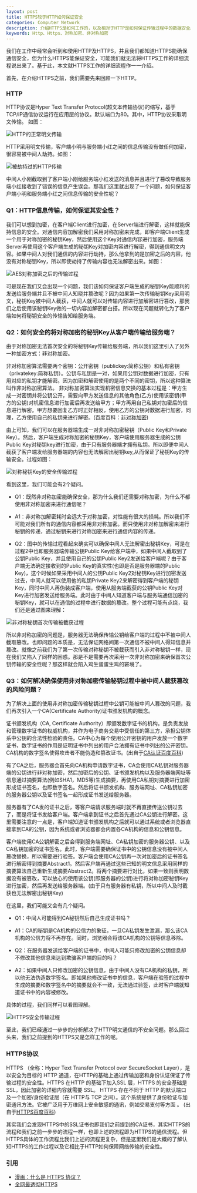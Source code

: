 ```yaml
---
layout: post
title: HTTPS较于HTTP如何保证安全
categories: Computer Network
description: 介绍HTTPS是如何工作的，以及相对于HTTP是如何保证传输过程中的数据安全。
keywords: Http、Https、对称加密、非对称加密
---
```


我们在工作中经常会听到和使用HTTP及HTTPS，并且我们都知道HTTPS能确保通信安全，但为什么HTTPS能保证安全，可能我们就无法将HTTPS工作的详细流程说出来了。基于此，本文就HTTPS工作的详细流程作一一介绍。

首先，在介绍HTTPS之前，我们需要先来回顾一下HTTP。  

### HTTP
HTTP协议是Hyper Text Transfer Protocol(超文本传输协议)的缩写，基于TCP/IP通信协议运行在应用层的协议。默认端口为80。其中，HTTP协议采取明文传输。 如图：  

![HTTP的正常明文传输](http://m.qpic.cn/psc?/V11GmsHW1oZK9k/ENmuKd2PHQoigBx2P9ktWd9VfVEOtzmZAWn*JPB3HLP9bkeECw0JL9lJ*tEaDs1FzOTiyeYD37qAVCMbiSPqrQ!!/b&bo=bgM1AQAAAAADB3s!&rf=viewer_4)  


HTTP采用明文传输，客户端小明与服务端小红之间的信息传输没有做任何加密，很容易被中间人劫持。如图：  

![被劫持过的HTTP传输](http://m.qpic.cn/psc?/V11GmsHW1oZK9k/ENmuKd2PHQoigBx2P9ktWTSuf*OejbMkVLY9UKrttsPfiH22FieWQ0aZiJ0oXNNFyP5SmcAigoXcuVG13WJGuw!!/b&bo=IQMuAgAAAAADByw!&rf=viewer_4)   

中间人小刚截取到了客户端小刚给服务端小红发送的消息并且进行了篡改导致服务端小红接收到了错误的信息产生误会。那我们这里就出现了一个问题，如何保证客户端小明和服务端小红之间信息传输的安全性呢？

### Q1：HTTP信息传输，如何保证其安全性？
我们可以想到加密，在客户端Client进行加密，在Server端进行解密，这样就能保持信息的安全。对通信内容加解密我们采用对称加密来完成，即客户端Client生成一个用于对称加密的秘钥Key，然后使用这个Key对通信内容进行加密，服务端Server再使用这个客户端生成的秘钥Key对加密内容进行解密，得到通信明文内容。如果中间人对我们通信的内容进行劫持，那么他拿到的是加密之后的内容，他没有对称秘钥Key，所以即使劫持了传输内容也无法解密出来。如图：  

![AES对称加密之后的传输过程](http://m.qpic.cn/psc?/V11GmsHW1oZK9k/ENmuKd2PHQoigBx2P9ktWb3hZXNBTE4sQEMtkZGTrQsViTG1aE0smp5t5Zw3C.OetKVjLo6nn*XXBiNC7o8YzA!!/b&bo=OQMTAjkDEwIDByI!&rf=viewer_4)  

可是现在我们又会出现一个问题，我们该如何保证客户端生成的秘钥Key能顺利的发送给服务端并且不被中间人知晓并篡改呢？因为如果第一次传输秘钥Key采用明文，秘钥Key被中间人截获，中间人就可以对传输内容进行加解密进行篡改，那我们之后使用该秘钥Key做的一切内容加解密都白搭。所以现在问题就转化为了客户端如何将秘钥安全的传输告知给服务端。  

### Q2：如何安全的将对称加密的秘钥Key从客户端传输给服务端？  
由于对称加密无法首次安全的将秘钥Key传输给服务端，所以我们这里引入了另外一种加密方式：非对称加密。  

非对称加密算法需要两个密钥：公开密钥（publickey:简称公钥）和私有密钥（privatekey:简称私钥）。公钥与私钥是一对，如果用公钥对数据进行加密，只有用对应的私钥才能解密。因为加密和解密使用的是两个不同的密钥，所以这种算法叫作非对称加密算法。 非对称加密算法实现机密信息交换的基本过程是：甲方生成一对密钥并将公钥公开，需要向甲方发送信息的其他角色(乙方)使用该密钥(甲方的公钥)对机密信息进行加密后再发送给甲方；甲方再用自己私钥对加密后的信息进行解密。甲方想要回复乙方时正好相反，使用乙方的公钥对数据进行加密，同理，乙方使用自己的私钥来进行解密。(百度百科：[非对称加密](https://baike.baidu.com/item/%E9%9D%9E%E5%AF%B9%E7%A7%B0%E5%8A%A0%E5%AF%86%E7%AE%97%E6%B3%95/1208652?fr=aladdin))  

由上可知，我们可以在服务器端生成一对非对称加密秘钥（Public Key和Private Key）。然后，客户端生成对称加密的秘钥Key，客户端使用服务器生成的公钥Public Key对秘钥key进行加密，由于只有服务器端才拥有私钥。所以即便中间人截获了客户端发给服务器端的内容也无法解密出秘钥key,从而保证了秘钥Key的传输安全。过程如图：  

![对称秘钥Key的安全传输过程](http://m.qpic.cn/psc?/V11GmsHW1oZK9k/ENmuKd2PHQoigBx2P9ktWTG3iMlSDixWrtG4lKyGCK3Ap81bwvJsE08PknfJRuA8dg1siNFtKDfgbZ9yL.uE2w!!/b&bo=vAScArwEnAIDByI!&rf=viewer_4)  

看到这里，我们可能会有2个疑问。  
* Q1：既然非对称加密能确保安全，那为什么我们还需要对称加密，为什么不都使用非对称加密来进行通信呢？  

* A1：非对称加解密耗时会远大于对称加密，对性能有很大的损耗。所以我们不可能对我们所有的通信内容都采用非对称加密。而只使用非对称加解密来进行秘钥的传递，通过秘钥来进行对称加密来进行通信内容的传递。

* Q2：图中的传输过程看起来确实可以确保中间人无法解密出秘钥Key，可是在过程2中也即服务器端传输公钥Public Key给客户端中，如果中间人截取到了公钥Public Key，并且使用自己的公钥Public Key2发送给客户端呢？由于客户端无法确定接收到的Public Key的真实性(也即是否是服务器端的Public Key)，这个时候如果采用中间人的公钥Public Key2对秘钥Key进行加密发送过去，中间人就可以使用他的私钥Private Key2来解密得到客户端的秘钥Key，同时中间人再伪装成客户端，使用从服务端截获的公钥Public Key对Key进行加密发送给服务端。此时由于中间人知道客户端与服务端通信加密的秘钥Key，就可以在通信的过程中进行数据的篡改。整个过程可能有点绕，我们还是通过图来理解： 

![非对称秘钥首次传输被截获过程](http://m.qpic.cn/psc?/V11GmsHW1oZK9k/ENmuKd2PHQoigBx2P9ktWXikiUKTamIFByAxxqVv94u3P.WoIu7yYhwh7uKxyBV6cdTKarHK5639gdLedh6UuA!!/b&bo=bwQEAwAAAAADB04!&rf=viewer_4)  

所以非对称加密的问题是，服务器无法确保传输公钥给客户端的过程中不被中间人截取篡改。也即问题的本质是，无法保证网络间第一次通信不被中间人得知信息并篡改。就像之前我们为了第一次传输对称秘钥不被截获而引入非对称秘钥一样，现在我们又陷入了同样的困惑。那是不是需要再次采用一次非对称加密来确保首次公钥传输的安全性呢？那这样就会陷入鸡生蛋蛋生鸡的窘境了。

### Q3：如何解决确保使用非对称加密传输秘钥过程中被中间人截获篡改的风险问题？
为了解决上面的使用非对称加密传输秘钥过程中公钥可能被中间人篡改的问题，我们再次引入一个CA(Certificate Authority)证书颁发机构的概念。  

证书颁发机构（CA, Certificate Authority）即颁发数字证书的机构。是负责发放和管理数字证书的权威机构，并作为电子商务交易中受信任的第三方，承担公钥体系中公钥的合法性检验的责任。CA中心为每个使用公开密钥的用户发放一个数字证书，数字证书的作用是证明证书中列出的用户合法拥有证书中列出的公开密钥。CA机构的数字签名使得攻击者不能伪造和篡改证书。(出自于[CA认证百度百科](https://baike.baidu.com/item/CA%E8%AE%A4%E8%AF%81/6471579?fr=aladdin))  

有了CA之后，服务器会首先向CA机构申请数字证书，CA会使用CA私钥对服务器端的公钥进行非对称加密，然后加密后的公钥、证书颁发机构以及服务器端网址等信息通过摘要算法(例如SHA1，MD5等)生成摘要，再使用CA私钥对摘要进行加密形成证书签名，也即数字签名。然后将证书颁发机构、服务端网址、CA私钥加密的服务器公钥以及证书签名一起形成证书发送给服务器。  

服务器有了CA发的证书之后，等客户端请求服务端时就不再直接传送公钥过去了，而是将证书发给客户端。客户端拿到证书之后首先通过CA公钥进行解密。这里需要注意的一点是，客户端知道证书颁发机构之后就可以通过系统或者浏览器直接拿到CA的公钥，因为系统或者浏览器都会内置各CA机构的信息和公钥信息。  

客户端使用CA公钥解密之后会得到服务端网址、CA私钥加密的服务器公钥、以及CA私钥加密的证书签名。此时，客户端需要确保证书中的公钥信息没有被中间人篡改替换，所以需要进行验签。客户端会使用CA公钥再一次对加密后的证书签名进行解密得到摘要Abstract1。然后客户端再通过这些已知的明文信息采用同样的摘要算法自己重新生成摘要Abstract2。将两个摘要进行对比，如果一致则表明数据没有被篡改，可以放心的使用该公钥(即服务器的公钥)进行将对称加密秘钥Key进行加密，然后再发送给服务器端。(由于只有服务器有私钥，所以中间人及时截获也无法解密出秘钥Key)  

在这里，我们可能又会有几个疑问。

* Q1：中间人可能得到CA秘钥然后自己生成证书吗？
* A1：CA的秘钥是CA机构的公信力的象征，一旦CA私钥发生泄漏，那么该CA机构的公信力将不再存在。同时，浏览器会将该CA机构的公钥等信息移除。

* Q2：在服务器发送给客户端的证书中，中间人可能只修改加密的公钥信息却不修改其他信息来达到欺骗客户端的目的吗？
* A2：如果中间人只修改加密的公钥信息，由于中间人没有CA机构的私钥，所以他无法伪造数字签名。即如果他修改证书中的信息，客户端在验签的过程中生成的摘要和数字签名中的摘要就会不一致，无法通过验签，此时客户端就知道证书中的内容被修改。  

具体的过程，我们同样可以看图理解。  

![HTTPS安全传输过程](http://m.qpic.cn/psc?/V11GmsHW1oZK9k/ENmuKd2PHQoigBx2P9ktWczN6QPbRZqtv*yzdLrMsM2nP2pZqeVNhUCoQV6bSAdJrQos*x5lxw1wIrRoi*lmWw!!/b&bo=uQTuAbkE7gEDByI!&rf=viewer_4)  

至此，我们已经通过一步步的分析解决了HTTP明文通信的不安全问题。那么回过头来，我们之前提到的HTTPS又是怎样工作的呢。

### HTTPS协议
HTTPS （全称：Hyper Text Transfer Protocol over SecureSocket Layer），是以安全为目标的 HTTP 通道，在HTTP的基础上通过传输加密和身份认证保证了传输过程的安全性。HTTPS 在HTTP 的基础下加入SSL 层，HTTPS 的安全基础是 SSL，因此加密的详细内容就需要 SSL。 HTTPS 存在不同于 HTTP 的默认端口及一个加密/身份验证层（在 HTTP与 TCP 之间）。这个系统提供了身份验证与加密通讯方法。它被广泛用于万维网上安全敏感的通讯，例如交易支付等方面 。 (出自于[HTTPS百度百科](https://baike.baidu.com/item/https/285356?fr=aladdin))  

其实我们会发现HTTPS中的SSL证书也即我们之前提到的CA证书，其实HTTPS的流程和我们之前一步步的流程一样，也即上述的流程即为HTTPS的通信流程。但HTTPS具体的工作流程比我们上述的流程更复杂，但是这里我们是大概的了解认知HTTPS的工作过程以及它相比于HTTP如何保障网络传输的安全性。  


### 引用

* [漫画：什么是 HTTPS 协议？](https://zhuanlan.zhihu.com/p/57142784)
* [全网最透彻HTTPS](https://mp.weixin.qq.com/s/21JaXwdfSjItj5SgOwhapg)

